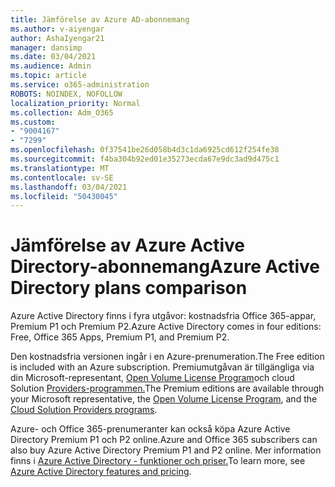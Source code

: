 ```yaml
---
title: Jämförelse av Azure AD-abonnemang
ms.author: v-aiyengar
author: AshaIyengar21
manager: dansimp
ms.date: 03/04/2021
ms.audience: Admin
ms.topic: article
ms.service: o365-administration
ROBOTS: NOINDEX, NOFOLLOW
localization_priority: Normal
ms.collection: Adm_O365
ms.custom:
- "9004167"
- "7299"
ms.openlocfilehash: 0f37541be26d058b4d3c1da6925cd612f254fe38
ms.sourcegitcommit: f4ba304b92ed01e35273ecda67e9dc3ad9d475c1
ms.translationtype: MT
ms.contentlocale: sv-SE
ms.lasthandoff: 03/04/2021
ms.locfileid: "50430045"
---
```

# <a name="azure-active-directory-plans-comparison"></a><span data-ttu-id="aea88-102">Jämförelse av Azure Active Directory-abonnemang</span><span class="sxs-lookup"><span data-stu-id="aea88-102">Azure Active Directory plans comparison</span></span>

<span data-ttu-id="aea88-103">Azure Active Directory finns i fyra utgåvor: kostnadsfria Office 365-appar, Premium P1 och Premium P2.</span><span class="sxs-lookup"><span data-stu-id="aea88-103">Azure Active Directory comes in four editions: Free, Office 365 Apps, Premium P1, and Premium P2.</span></span>

<span data-ttu-id="aea88-104">Den kostnadsfria versionen ingår i en Azure-prenumeration.</span><span class="sxs-lookup"><span data-stu-id="aea88-104">The Free edition is included with an Azure subscription.</span></span> <span data-ttu-id="aea88-105">Premiumutgåvan är tillgängliga via din Microsoft-representant, [Open Volume License Program](https://go.microsoft.com/fwlink/?linkid=2110873)och cloud Solution [Providers-programmen.](https://go.microsoft.com/fwlink/?LinkId=614968&clcid=0x409)</span><span class="sxs-lookup"><span data-stu-id="aea88-105">The Premium editions are available through your Microsoft representative, the [Open Volume License Program](https://go.microsoft.com/fwlink/?linkid=2110873), and the [Cloud Solution Providers programs](https://go.microsoft.com/fwlink/?LinkId=614968&clcid=0x409).</span></span>

<span data-ttu-id="aea88-106">Azure- och Office 365-prenumeranter kan också köpa Azure Active Directory Premium P1 och P2 online.</span><span class="sxs-lookup"><span data-stu-id="aea88-106">Azure and Office 365 subscribers can also buy Azure Active Directory Premium P1 and P2 online.</span></span> <span data-ttu-id="aea88-107">Mer information finns i [Azure Active Directory - funktioner och priser.](https://go.microsoft.com/fwlink/?linkid=2081447)</span><span class="sxs-lookup"><span data-stu-id="aea88-107">To learn more, see [Azure Active Directory features and pricing](https://go.microsoft.com/fwlink/?linkid=2081447).</span></span>
